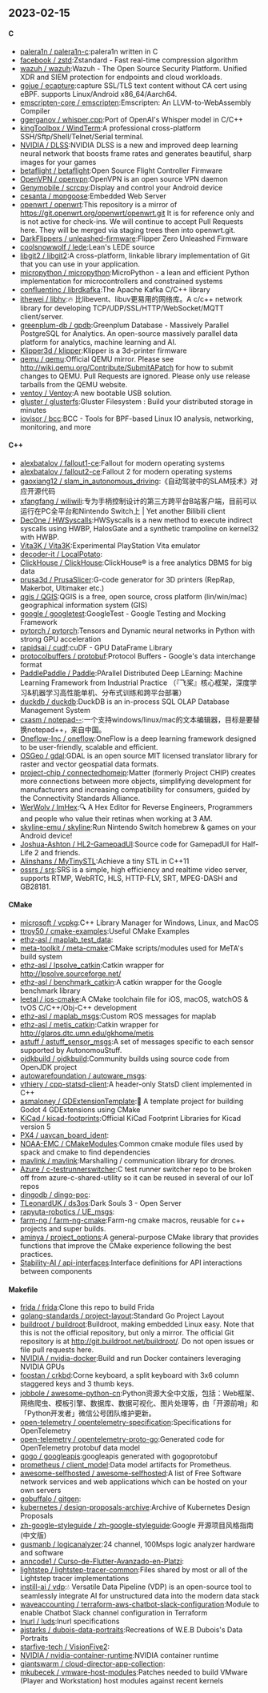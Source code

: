 ## 2023-02-15

#### C
* [palera1n / palera1n-c](https://github.com/palera1n/palera1n-c):palera1n written in C
* [facebook / zstd](https://github.com/facebook/zstd):Zstandard - Fast real-time compression algorithm
* [wazuh / wazuh](https://github.com/wazuh/wazuh):Wazuh - The Open Source Security Platform. Unified XDR and SIEM protection for endpoints and cloud workloads.
* [gojue / ecapture](https://github.com/gojue/ecapture):capture SSL/TLS text content without CA cert using eBPF. supports Linux/Android x86_64/Aarch64.
* [emscripten-core / emscripten](https://github.com/emscripten-core/emscripten):Emscripten: An LLVM-to-WebAssembly Compiler
* [ggerganov / whisper.cpp](https://github.com/ggerganov/whisper.cpp):Port of OpenAI's Whisper model in C/C++
* [kingToolbox / WindTerm](https://github.com/kingToolbox/WindTerm):A professional cross-platform SSH/Sftp/Shell/Telnet/Serial terminal.
* [NVIDIA / DLSS](https://github.com/NVIDIA/DLSS):NVIDIA DLSS is a new and improved deep learning neural network that boosts frame rates and generates beautiful, sharp images for your games
* [betaflight / betaflight](https://github.com/betaflight/betaflight):Open Source Flight Controller Firmware
* [OpenVPN / openvpn](https://github.com/OpenVPN/openvpn):OpenVPN is an open source VPN daemon
* [Genymobile / scrcpy](https://github.com/Genymobile/scrcpy):Display and control your Android device
* [cesanta / mongoose](https://github.com/cesanta/mongoose):Embedded Web Server
* [openwrt / openwrt](https://github.com/openwrt/openwrt):This repository is a mirror of https://git.openwrt.org/openwrt/openwrt.git It is for reference only and is not active for check-ins. We will continue to accept Pull Requests here. They will be merged via staging trees then into openwrt.git.
* [DarkFlippers / unleashed-firmware](https://github.com/DarkFlippers/unleashed-firmware):Flipper Zero Unleashed Firmware
* [coolsnowwolf / lede](https://github.com/coolsnowwolf/lede):Lean's LEDE source
* [libgit2 / libgit2](https://github.com/libgit2/libgit2):A cross-platform, linkable library implementation of Git that you can use in your application.
* [micropython / micropython](https://github.com/micropython/micropython):MicroPython - a lean and efficient Python implementation for microcontrollers and constrained systems
* [confluentinc / librdkafka](https://github.com/confluentinc/librdkafka):The Apache Kafka C/C++ library
* [ithewei / libhv](https://github.com/ithewei/libhv):🔥
比libevent、libuv更易用的网络库。A c/c++ network library for developing TCP/UDP/SSL/HTTP/WebSocket/MQTT client/server.
* [greenplum-db / gpdb](https://github.com/greenplum-db/gpdb):Greenplum Database - Massively Parallel PostgreSQL for Analytics. An open-source massively parallel data platform for analytics, machine learning and AI.
* [Klipper3d / klipper](https://github.com/Klipper3d/klipper):Klipper is a 3d-printer firmware
* [qemu / qemu](https://github.com/qemu/qemu):Official QEMU mirror. Please see http://wiki.qemu.org/Contribute/SubmitAPatch for how to submit changes to QEMU. Pull Requests are ignored. Please only use release tarballs from the QEMU website.
* [ventoy / Ventoy](https://github.com/ventoy/Ventoy):A new bootable USB solution.
* [gluster / glusterfs](https://github.com/gluster/glusterfs):Gluster Filesystem : Build your distributed storage in minutes
* [iovisor / bcc](https://github.com/iovisor/bcc):BCC - Tools for BPF-based Linux IO analysis, networking, monitoring, and more

#### C++
* [alexbatalov / fallout1-ce](https://github.com/alexbatalov/fallout1-ce):Fallout for modern operating systems
* [alexbatalov / fallout2-ce](https://github.com/alexbatalov/fallout2-ce):Fallout 2 for modern operating systems
* [gaoxiang12 / slam_in_autonomous_driving](https://github.com/gaoxiang12/slam_in_autonomous_driving):《自动驾驶中的SLAM技术》对应开源代码
* [xfangfang / wiliwili](https://github.com/xfangfang/wiliwili):专为手柄控制设计的第三方跨平台B站客户端，目前可以运行在PC全平台和Nintendo Switch上 | Yet another Bilibili client
* [Dec0ne / HWSyscalls](https://github.com/Dec0ne/HWSyscalls):HWSyscalls is a new method to execute indirect syscalls using HWBP, HalosGate and a synthetic trampoline on kernel32 with HWBP.
* [Vita3K / Vita3K](https://github.com/Vita3K/Vita3K):Experimental PlayStation Vita emulator
* [decoder-it / LocalPotato](https://github.com/decoder-it/LocalPotato):
* [ClickHouse / ClickHouse](https://github.com/ClickHouse/ClickHouse):ClickHouse® is a free analytics DBMS for big data
* [prusa3d / PrusaSlicer](https://github.com/prusa3d/PrusaSlicer):G-code generator for 3D printers (RepRap, Makerbot, Ultimaker etc.)
* [qgis / QGIS](https://github.com/qgis/QGIS):QGIS is a free, open source, cross platform (lin/win/mac) geographical information system (GIS)
* [google / googletest](https://github.com/google/googletest):GoogleTest - Google Testing and Mocking Framework
* [pytorch / pytorch](https://github.com/pytorch/pytorch):Tensors and Dynamic neural networks in Python with strong GPU acceleration
* [rapidsai / cudf](https://github.com/rapidsai/cudf):cuDF - GPU DataFrame Library
* [protocolbuffers / protobuf](https://github.com/protocolbuffers/protobuf):Protocol Buffers - Google's data interchange format
* [PaddlePaddle / Paddle](https://github.com/PaddlePaddle/Paddle):PArallel Distributed Deep LEarning: Machine Learning Framework from Industrial Practice （『飞桨』核心框架，深度学习&机器学习高性能单机、分布式训练和跨平台部署）
* [duckdb / duckdb](https://github.com/duckdb/duckdb):DuckDB is an in-process SQL OLAP Database Management System
* [cxasm / notepad--](https://github.com/cxasm/notepad--):一个支持windows/linux/mac的文本编辑器，目标是要替换notepad++，来自中国。
* [Oneflow-Inc / oneflow](https://github.com/Oneflow-Inc/oneflow):OneFlow is a deep learning framework designed to be user-friendly, scalable and efficient.
* [OSGeo / gdal](https://github.com/OSGeo/gdal):GDAL is an open source MIT licensed translator library for raster and vector geospatial data formats.
* [project-chip / connectedhomeip](https://github.com/project-chip/connectedhomeip):Matter (formerly Project CHIP) creates more connections between more objects, simplifying development for manufacturers and increasing compatibility for consumers, guided by the Connectivity Standards Alliance.
* [WerWolv / ImHex](https://github.com/WerWolv/ImHex):🔍
A Hex Editor for Reverse Engineers, Programmers and people who value their retinas when working at 3 AM.
* [skyline-emu / skyline](https://github.com/skyline-emu/skyline):Run Nintendo Switch homebrew & games on your Android device!
* [Joshua-Ashton / HL2-GamepadUI](https://github.com/Joshua-Ashton/HL2-GamepadUI):Source code for GamepadUI for Half-Life 2 and friends.
* [Alinshans / MyTinySTL](https://github.com/Alinshans/MyTinySTL):Achieve a tiny STL in C++11
* [ossrs / srs](https://github.com/ossrs/srs):SRS is a simple, high efficiency and realtime video server, supports RTMP, WebRTC, HLS, HTTP-FLV, SRT, MPEG-DASH and GB28181.

#### CMake
* [microsoft / vcpkg](https://github.com/microsoft/vcpkg):C++ Library Manager for Windows, Linux, and MacOS
* [ttroy50 / cmake-examples](https://github.com/ttroy50/cmake-examples):Useful CMake Examples
* [ethz-asl / maplab_test_data](https://github.com/ethz-asl/maplab_test_data):
* [meta-toolkit / meta-cmake](https://github.com/meta-toolkit/meta-cmake):CMake scripts/modules used for MeTA's build system
* [ethz-asl / lpsolve_catkin](https://github.com/ethz-asl/lpsolve_catkin):Catkin wrapper for http://lpsolve.sourceforge.net/
* [ethz-asl / benchmark_catkin](https://github.com/ethz-asl/benchmark_catkin):A catkin wrapper for the Google benchmark library
* [leetal / ios-cmake](https://github.com/leetal/ios-cmake):A CMake toolchain file for iOS, macOS, watchOS & tvOS C/C++/Obj-C++ development
* [ethz-asl / maplab_msgs](https://github.com/ethz-asl/maplab_msgs):Custom ROS messages for maplab
* [ethz-asl / metis_catkin](https://github.com/ethz-asl/metis_catkin):Catkin wrapper for http://glaros.dtc.umn.edu/gkhome/metis
* [astuff / astuff_sensor_msgs](https://github.com/astuff/astuff_sensor_msgs):A set of messages specific to each sensor supported by AutonomouStuff.
* [ojdkbuild / ojdkbuild](https://github.com/ojdkbuild/ojdkbuild):Community builds using source code from OpenJDK project
* [autowarefoundation / autoware_msgs](https://github.com/autowarefoundation/autoware_msgs):
* [vthiery / cpp-statsd-client](https://github.com/vthiery/cpp-statsd-client):A header-only StatsD client implemented in C++
* [asmaloney / GDExtensionTemplate](https://github.com/asmaloney/GDExtensionTemplate):📜
A template project for building Godot 4 GDExtensions using CMake
* [KiCad / kicad-footprints](https://github.com/KiCad/kicad-footprints):Official KiCad Footprint Libraries for Kicad version 5
* [PX4 / uavcan_board_ident](https://github.com/PX4/uavcan_board_ident):
* [NOAA-EMC / CMakeModules](https://github.com/NOAA-EMC/CMakeModules):Common cmake module files used by spack and cmake to find dependencies
* [mavlink / mavlink](https://github.com/mavlink/mavlink):Marshalling / communication library for drones.
* [Azure / c-testrunnerswitcher](https://github.com/Azure/c-testrunnerswitcher):C test runner switcher repo to be broken off from azure-c-shared-utility so it can be reused in several of our IoT repos
* [dingodb / dingo-poc](https://github.com/dingodb/dingo-poc):
* [TLeonardUK / ds3os](https://github.com/TLeonardUK/ds3os):Dark Souls 3 - Open Server
* [rapyuta-robotics / UE_msgs](https://github.com/rapyuta-robotics/UE_msgs):
* [farm-ng / farm-ng-cmake](https://github.com/farm-ng/farm-ng-cmake):Farm-ng cmake macros, reusable for c++ projects and super builds.
* [aminya / project_options](https://github.com/aminya/project_options):A general-purpose CMake library that provides functions that improve the CMake experience following the best practices.
* [Stability-AI / api-interfaces](https://github.com/Stability-AI/api-interfaces):Interface definitions for API interactions between components

#### Makefile
* [frida / frida](https://github.com/frida/frida):Clone this repo to build Frida
* [golang-standards / project-layout](https://github.com/golang-standards/project-layout):Standard Go Project Layout
* [buildroot / buildroot](https://github.com/buildroot/buildroot):Buildroot, making embedded Linux easy. Note that this is not the official repository, but only a mirror. The official Git repository is at http://git.buildroot.net/buildroot/. Do not open issues or file pull requests here.
* [NVIDIA / nvidia-docker](https://github.com/NVIDIA/nvidia-docker):Build and run Docker containers leveraging NVIDIA GPUs
* [foostan / crkbd](https://github.com/foostan/crkbd):Corne keyboard, a split keyboard with 3x6 column staggered keys and 3 thumb keys.
* [jobbole / awesome-python-cn](https://github.com/jobbole/awesome-python-cn):Python资源大全中文版，包括：Web框架、网络爬虫、模板引擎、数据库、数据可视化、图片处理等，由「开源前哨」和「Python开发者」微信公号团队维护更新。
* [open-telemetry / opentelemetry-specification](https://github.com/open-telemetry/opentelemetry-specification):Specifications for OpenTelemetry
* [open-telemetry / opentelemetry-proto-go](https://github.com/open-telemetry/opentelemetry-proto-go):Generated code for OpenTelemetry protobuf data model
* [gogo / googleapis](https://github.com/gogo/googleapis):googleapis generated with gogoprotobuf
* [prometheus / client_model](https://github.com/prometheus/client_model):Data model artifacts for Prometheus.
* [awesome-selfhosted / awesome-selfhosted](https://github.com/awesome-selfhosted/awesome-selfhosted):A list of Free Software network services and web applications which can be hosted on your own servers
* [gobuffalo / gitgen](https://github.com/gobuffalo/gitgen):
* [kubernetes / design-proposals-archive](https://github.com/kubernetes/design-proposals-archive):Archive of Kubernetes Design Proposals
* [zh-google-styleguide / zh-google-styleguide](https://github.com/zh-google-styleguide/zh-google-styleguide):Google 开源项目风格指南 (中文版)
* [gusmanb / logicanalyzer](https://github.com/gusmanb/logicanalyzer):24 channel, 100Msps logic analyzer hardware and software
* [anncode1 / Curso-de-Flutter-Avanzado-en-Platzi](https://github.com/anncode1/Curso-de-Flutter-Avanzado-en-Platzi):
* [lightstep / lightstep-tracer-common](https://github.com/lightstep/lightstep-tracer-common):Files shared by most or all of the Lightstep tracer implementations
* [instill-ai / vdp](https://github.com/instill-ai/vdp):💧
Versatile Data Pipeline (VDP) is an open-source tool to seamlessly integrate AI for unstructured data into the modern data stack
* [waveaccounting / terraform-aws-chatbot-slack-configuration](https://github.com/waveaccounting/terraform-aws-chatbot-slack-configuration):Module to enable Chatbot Slack channel configuration in Terraform
* [lnurl / luds](https://github.com/lnurl/luds):lnurl specifications
* [ajstarks / dubois-data-portraits](https://github.com/ajstarks/dubois-data-portraits):Recreations of W.E.B Dubois's Data Portraits
* [starfive-tech / VisionFive2](https://github.com/starfive-tech/VisionFive2):
* [NVIDIA / nvidia-container-runtime](https://github.com/NVIDIA/nvidia-container-runtime):NVIDIA container runtime
* [giantswarm / cloud-director-app-collection](https://github.com/giantswarm/cloud-director-app-collection):
* [mkubecek / vmware-host-modules](https://github.com/mkubecek/vmware-host-modules):Patches needed to build VMware (Player and Workstation) host modules against recent kernels
